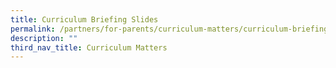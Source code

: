 ```yaml
---
title: Curriculum Briefing Slides
permalink: /partners/for-parents/curriculum-matters/curriculum-briefing-slides
description: ""
third_nav_title: Curriculum Matters
---
```


